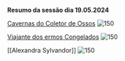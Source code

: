 **Resumo da sessão dia 19.05.2024**


[Cavernas do Coletor de Ossos](https://i.pinimg.com/564x/2f/7f/be/2f7fbee60e765666f7d09665586bd97f.jpg)
![150](https://i.pinimg.com/564x/2f/7f/be/2f7fbee60e765666f7d09665586bd97f.jpg)

[Viajante dos ermos Congelados](https://i.pinimg.com/736x/b3/9d/ae/b39daeaece34dd0d5ef050fa6e5707eb.jpg)
![150](https://i.pinimg.com/736x/b3/9d/ae/b39daeaece34dd0d5ef050fa6e5707eb.jpg)

[[Alexandra Sylvandor]]
![150](https://i.pinimg.com/736x/a2/22/e3/a222e353dd0ce0be8ce1438fd9016eeb.jpg)




